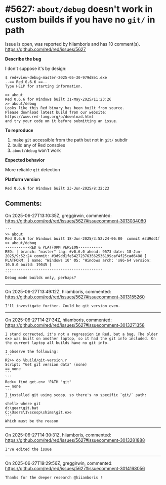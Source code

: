 
#5627: `about/debug` doesn't work in custom builds if you have no `git/` in path
================================================================================
Issue is open, was reported by hiiamboris and has 10 comment(s).
<https://github.com/red/red/issues/5627>

**Describe the bug**

I don't suppose it's by design:
```
$ red+view-debug-master-2025-05-30-979d8e1.exe
--== Red 0.6.6 ==--
Type HELP for starting information.

>> about
Red 0.6.6 for Windows built 31-May-2025/11:23:26
>> about/debug
Looks like this Red binary has been built from source.
Please download latest build from our website:
https://www.red-lang.org/p/download.html
and try your code on it before submitting an issue.
```

**To reproduce**

1. make `git` accessible from the path but not in `git/` subdir
2. build any of Red consoles
3. `about/debug` won't work

**Expected behavior**

More reliable `git` detection

**Platform version**

`Red 0.6.6 for Windows built 23-Jun-2025/8:32:23`


Comments:
--------------------------------------------------------------------------------

On 2025-06-27T13:10:35Z, greggirwin, commented:
<https://github.com/red/red/issues/5627#issuecomment-3013034080>

    ```
    >> about
    Red 0.6.6 for Windows built 18-Jun-2025/3:52:24-06:00  commit #3d9dd1f
    >> about/debug
    -----------RED & PLATFORM VERSION----------- 
    RED: [ branch: "master" tag: #v0.6.0 ahead: 9573 date: 18-Jun-2025/9:52:24 commit: #3d9dd1fe542723763562536199caf4f25cad6488 ]
    PLATFORM: [ name: "Windows 10" OS: 'Windows arch: 'x86-64 version: 10.0.0 build: 19045 ]
    --------------------------------------------
    ```
    Debug mode builds only, perhaps?

--------------------------------------------------------------------------------

On 2025-06-27T13:49:12Z, hiiamboris, commented:
<https://github.com/red/red/issues/5627#issuecomment-3013155260>

    I'll investigate further. Could be git version even.

--------------------------------------------------------------------------------

On 2025-06-27T14:27:34Z, hiiamboris, commented:
<https://github.com/red/red/issues/5627#issuecomment-3013271358>

    I stand corrected, it's not a regression in Red, but a bug. The older exe was built on another laptop, so it had the git info included. On the current laptop all builds have no git info.
    
    I observe the following:
    ```
    R2>> do %build/git-version.r
    Script: "Get git version data" (none)
    == none
    ```
    ```
    Red>> find get-env 'PATH "git"
    == none
    ```
    I installed git using scoop, so there's no specific `git/` path:
    ```
    shell> where git
    d:\gear\git.bat
    C:\Users\1\scoop\shims\git.exe
    ```
    Which must be the reason

--------------------------------------------------------------------------------

On 2025-06-27T14:30:31Z, hiiamboris, commented:
<https://github.com/red/red/issues/5627#issuecomment-3013281888>

    I've edited the issue

--------------------------------------------------------------------------------

On 2025-06-27T19:29:56Z, greggirwin, commented:
<https://github.com/red/red/issues/5627#issuecomment-3014168056>

    Thanks for the deeper research @hiiamboris !

